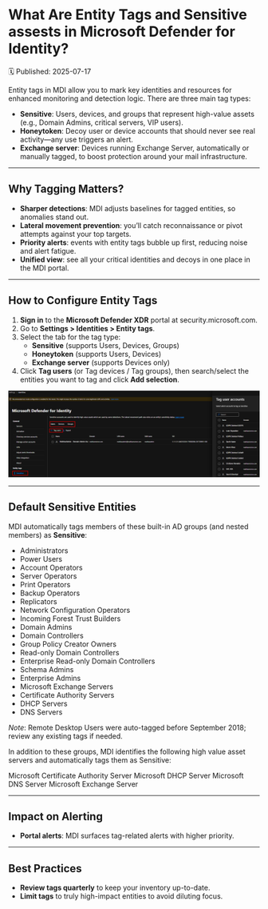 # What Are Entity Tags and Sensitive assests in Microsoft Defender for Identity?
🗓️ Published: 2025-07-17

Entity tags in MDI allow you to mark key identities and resources for enhanced monitoring and detection logic. There are three main tag types:

- **Sensitive**: Users, devices, and groups that represent high-value assets (e.g., Domain Admins, critical servers, VIP users).  
- **Honeytoken**: Decoy user or device accounts that should never see real activity—any use triggers an alert.  
- **Exchange server**: Devices running Exchange Server, automatically or manually tagged, to boost protection around your mail infrastructure.

---

## Why Tagging Matters?

- **Sharper detections**: MDI adjusts baselines for tagged entities, so anomalies stand out.  
- **Lateral movement prevention**: you’ll catch reconnaissance or pivot attempts against your top targets.  
- **Priority alerts**: events with entity tags bubble up first, reducing noise and alert fatigue.  
- **Unified view**: see all your critical identities and decoys in one place in the MDI portal.

---

## How to Configure Entity Tags

1. **Sign in** to the **Microsoft Defender XDR** portal at security.microsoft.com.  
2. Go to **Settings > Identities > Entity tags**.  
3. Select the tab for the tag type:
   - **Sensitive** (supports Users, Devices, Groups)  
   - **Honeytoken** (supports Users, Devices)  
   - **Exchange server** (supports Devices only)  
4. Click **Tag users** (or Tag devices / Tag groups), then search/select the entities you want to tag and click **Add selection**.  

![](assets/What%20Are%20Entity%20Tags%20and%20Sensitive%20assests%20in%20MDI/2025-07-17-14-02-12.png)

---

## Default Sensitive Entities

MDI automatically tags members of these built-in AD groups (and nested members) as **Sensitive**:

- Administrators  
- Power Users  
- Account Operators  
- Server Operators  
- Print Operators  
- Backup Operators  
- Replicators  
- Network Configuration Operators  
- Incoming Forest Trust Builders  
- Domain Admins  
- Domain Controllers  
- Group Policy Creator Owners  
- Read-only Domain Controllers  
- Enterprise Read-only Domain Controllers  
- Schema Admins  
- Enterprise Admins  
- Microsoft Exchange Servers  
- Certificate Authority Servers  
- DHCP Servers  
- DNS Servers  

*Note*: Remote Desktop Users were auto-tagged before September 2018; review any existing tags if needed.

In addition to these groups, MDI identifies the following high value asset servers and automatically tags them as Sensitive:

Microsoft Certificate Authority Server
Microsoft DHCP Server
Microsoft DNS Server
Microsoft Exchange Server

---

## Impact on Alerting

- **Portal alerts**: MDI surfaces tag-related alerts with higher priority.  

---

## Best Practices

- **Review tags quarterly** to keep your inventory up-to-date.  
- **Limit tags** to truly high-impact entities to avoid diluting focus.  


